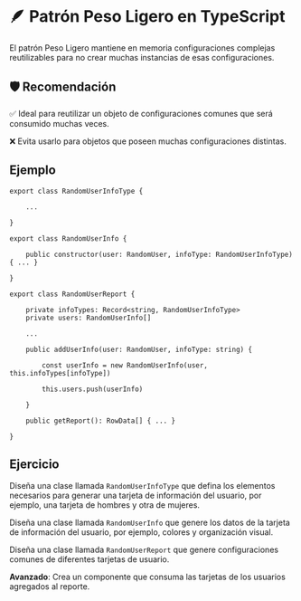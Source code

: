 # 🪶 Patrón Peso Ligero en TypeScript

El patrón Peso Ligero mantiene en memoria configuraciones complejas reutilizables para no crear muchas instancias de esas configuraciones.

## 🛡️ Recomendación

✅ Ideal para reutilizar un objeto de configuraciones comunes que será consumido muchas veces.

❌ Evita usarlo para objetos que poseen muchas configuraciones distintas.

## Ejemplo

```tsx
export class RandomUserInfoType {

    ...

}

export class RandomUserInfo {

    public constructor(user: RandomUser, infoType: RandomUserInfoType) { ... }

}

export class RandomUserReport {

    private infoTypes: Record<string, RandomUserInfoType>
    private users: RandomUserInfo[]

    ...

    public addUserInfo(user: RandomUser, infoType: string) {

        const userInfo = new RandomUserInfo(user, this.infoTypes[infoType])

        this.users.push(userInfo)
        
    }

    public getReport(): RowData[] { ... }

}
```

## Ejercicio

Diseña una clase llamada `RandomUserInfoType` que defina los elementos necesarios para generar una tarjeta de información del usuario, por ejemplo, una tarjeta de hombres y otra de mujeres.

Diseña una clase llamada `RandomUserInfo` que genere los datos de la tarjeta de información del usuario, por ejemplo, colores y organización visual.

Diseña una clase llamada `RandomUserReport` que genere configuraciones comunes de diferentes tarjetas de usuario.

**Avanzado**: Crea un componente que consuma las tarjetas de los usuarios agregados al reporte.